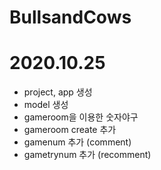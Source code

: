# BullsandCows

# 2020.10.25

 - project, app 생성
 - model 생성
 - gameroom을 이용한 숫자야구
 - gameroom create 추가
 - gamenum 추가 (comment)
 - gametrynum 추가 (recomment)